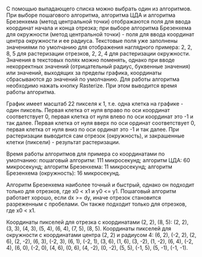 ﻿С помощью выпадающего списка можно выбрать один из алгоритмов.
При выборе пошагового алгоритма, алгоритма ЦДА и алгоритма Брезенхема 
(метод центральной точки) отображаются поля для ввода координат начала и конца отрезка; 
при выборе алгоритма Брезенхема для окружности (метод центральной точки) - поля 
для ввода координат центра окружности и ее радиуса.
Текстовые поля уже заполнены значениями по умолчанию для отображения наглядного примера:
2, 2, 8, 5 для растеризации отрезков, 2, 2, 4 для растеризации окружности.
Значения в текстовых полях можно поменять, однако при вводе некорректных значений 
(отрицательный радиус, буквенные значения) или значений, выходящих за пределы графика, 
координаты сбрасываются до значений по умолчанию.
Для работы алгоритма необходимо нажать кнопку Rasterize. При этом выводится 
время работы алгоритма.

График имеет масштаб 22 пикселя к 1, т.е. одна клетка на графике - один пиксель.
Первая клетка от нуля вправо по оси координат соответствует 0, первая клетка от нуля 
влево по оси координат это -1 и так далее. 
Первая клетка от нуля вверх по оси ординат соответствует 0, первая клетка от нуля 
вниз по оси ординат это -1 и так далее. 
При растеризации выводится сам отрезок (окружность), и закрашенные клетки (пиксели) - 
результат растеризации.

Время работы алгоритмов для примера со координатами по умолчанию:
пошаговый алгоритм: 111 микросекунд;
алгоритм ЦДА: 60 микросекунд;
алгоритм Брезенхема: 11 микросекунд;
алгоритм Брезенхема (окружность): 16 микросекунд.

Алгоритм Брезенхема наиболее точный и быстрый, однако он подходит только для отрезков, 
где x0 < x1 и y0 <= y1. 
Пошаговый алгоритм работает хорошо, если dx >= dy, иначе отрезок становится разреженным с пробелами. 
Он также подходит только для отрезков, где  x0 < x1.

Координаты пикселей для отрезка с координатами (2, 2), (8, 5):
(2, 2), (3, 3), (4, 3), (5, 4), (6, 4), (7, 5), (8, 5).
Координаты пикселей для окружности с координатами центра (2, 2) и радиусом 4:
(6, 2), (-2, 2), (2, 6), (2, -2), (6, 3), (-2, 3), 
(6, 1), (-2, 1), (3, 6), (1, 6), (3, -2), (1, -2), 
(6, 4), (-2, 4), (6, 0), (-2, 0), (4, 6), (0, 6), 
(4, -2), (0, -2), (5, 5), (-1, 5), (5, -1), (-1, -1).